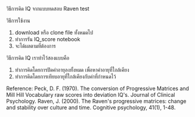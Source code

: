วิธีการคิด IQ จากแบบทดสอบ Raven test

วิธีการใช้งาน
1. download หรือ clone file ทั้งหมดไป
2. ทำการรัน IQ_score notebook
3. จะได้ผลตามที่ต้องการ

วิธีการคิด IQ เราทำไว้สองแบบคือ
1. ทำการคิดโดยการปัดค่าอายุลงทั้งหมด เพื่อหาค่าอายุที่ใกล้เคียง
2. ทำการคิดโดยการเทียบอายุที่ใกล้เคียงกับค่าที่กำหนดไว้

Reference:
Peck, D. F. (1970). The conversion of Progressive Matrices and Mill Hill Vocabulary raw scores into deviation IQ's. Journal of Clinical Psychology.
Raven, J. (2000). The Raven's progressive matrices: change and stability over culture and time. Cognitive psychology, 41(1), 1-48.
